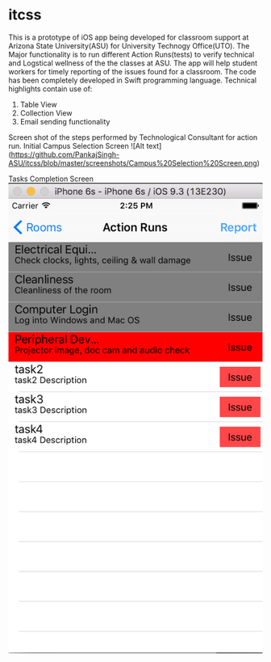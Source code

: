 # itcss
This is a prototype of iOS app being developed for classroom support at Arizona State University(ASU) for University Technogy Office(UTO).
The Major functionality is to run different Action Runs(tests) to verify technical and Logstical wellness of the 
the classes at ASU.
The app will help student workers for timely reporting of the issues found for a classroom.
The code has been completely developed in Swift programming language.
Technical highlights contain use of:
1. Table View
2. Collection View
3. Email sending functionality

Screen shot of the steps performed by Technological Consultant for action run.
Initial Campus Selection Screen
![Alt text] (https://github.com/PankajSingh-ASU/itcss/blob/master/screenshots/Campus%20Selection%20Screen.png)

Tasks Completion Screen
![Alt text](https://github.com/PankajSingh-ASU/itcss/blob/master/screenshots/Screen%20Shot%202016-06-09%20at%202.25.39%20PM.png)



